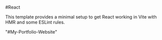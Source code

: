 #React 

This template provides a minimal setup to get React working in Vite with HMR and some ESLint rules.

"#My-Portfolio-Website"
